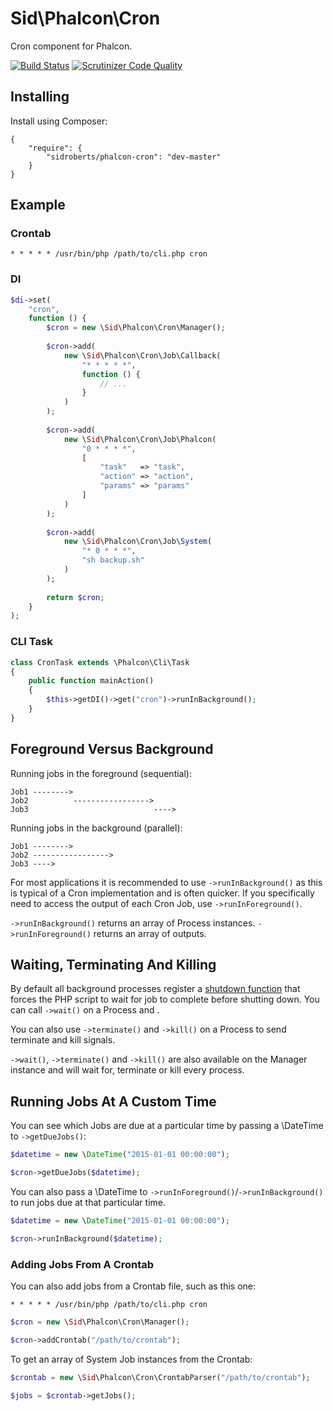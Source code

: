 Sid\Phalcon\Cron
================

Cron component for Phalcon.



[![Build Status](https://scrutinizer-ci.com/g/SidRoberts/phalcon-cron/badges/build.png?b=master)](https://scrutinizer-ci.com/g/SidRoberts/phalcon-cron/build-status/master)
[![Scrutinizer Code Quality](https://scrutinizer-ci.com/g/SidRoberts/phalcon-cron/badges/quality-score.png?b=master)](https://scrutinizer-ci.com/g/SidRoberts/phalcon-cron/?branch=master)



## Installing ##

Install using Composer:

```
{
	"require": {
		"sidroberts/phalcon-cron": "dev-master"
	}
}
```



## Example ##

### Crontab ###

```
* * * * * /usr/bin/php /path/to/cli.php cron
```

### DI ###

```php
$di->set(
	"cron",
	function () {
		$cron = new \Sid\Phalcon\Cron\Manager();
		
		$cron->add(
			new \Sid\Phalcon\Cron\Job\Callback(
				"* * * * *",
				function () {
					// ...
				}
			)
		);
		
		$cron->add(
			new \Sid\Phalcon\Cron\Job\Phalcon(
				"0 * * * *",
				[
					"task"   => "task",
					"action" => "action",
					"params" => "params"
				]
			)
		);
		
		$cron->add(
			new \Sid\Phalcon\Cron\Job\System(
				"* 0 * * *",
				"sh backup.sh"
			)
		);
		
		return $cron;
	}
);
```

### CLI Task ###

```php
class CronTask extends \Phalcon\Cli\Task
{
	public function mainAction()
	{
		$this->getDI()->get("cron")->runInBackground();
	}
}
```



## Foreground Versus Background ##

Running jobs in the foreground (sequential):

    Job1 -------->
    Job2          ----------------->
    Job3                            ---->

Running jobs in the background (parallel):

    Job1 -------->
    Job2 ----------------->
    Job3 ---->

For most applications it is recommended to use `->runInBackground()` as this is typical of a Cron implementation and is often quicker. If you specifically need to access the output of each Cron Job, use `->runInForeground()`.

`->runInBackground()` returns an array of Process instances. `->runInForeground()` returns an array of outputs.



## Waiting, Terminating And Killing ##

By default all background processes register a [shutdown function](http://php.net/manual/en/function.register-shutdown-function.php) that forces the PHP script to wait for job to complete before shutting down. You can call `->wait()` on a Process and .

You can also use `->terminate()` and `->kill()` on a Process to send terminate and kill signals.

`->wait()`, `->terminate()` and `->kill()` are also available on the Manager instance and will wait for, terminate or kill every process.



## Running Jobs At A Custom Time ##

You can see which Jobs are due at a particular time by passing a \DateTime to `->getDueJobs()`:

```php
$datetime = new \DateTime("2015-01-01 00:00:00");

$cron->getDueJobs($datetime);
```

You can also pass a \DateTime to `->runInForeground()`/`->runInBackground()` to run jobs due at that particular time.

```php
$datetime = new \DateTime("2015-01-01 00:00:00");

$cron->runInBackground($datetime);
```



### Adding Jobs From A Crontab ###

You can also add jobs from a Crontab file, such as this one:

```
* * * * * /usr/bin/php /path/to/cli.php cron
```

```php
$cron = new \Sid\Phalcon\Cron\Manager();

$cron->addCrontab("/path/to/crontab");
```

To get an array of System Job instances from the Crontab:

```php
$crontab = new \Sid\Phalcon\Cron\CrontabParser("/path/to/crontab");

$jobs = $crontab->getJobs();
```
